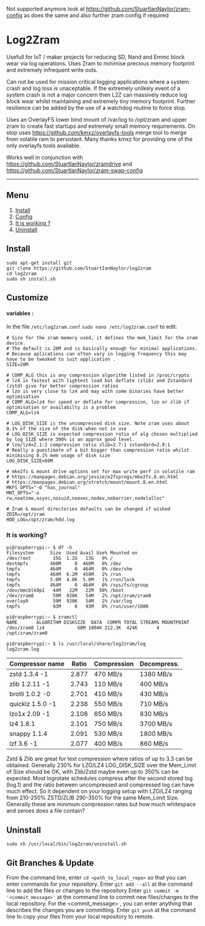 Not supported anymore look at https://github.com/StuartIanNaylor/zram-config as does the same and also further zram config if required

# Log2Zram

Usefull for IoT / maker projects for reducing SD, Nand and Emmc block wear via log operations.
Uses Zram to minimise precious memory footprint and extremely infrequent write outs.

Can not be used for mission critical logging applications where a system crash and log loss is unaceptable.
If the extremely unlikely event of a system crash is not a major concern then L2Z can massively reduce log block wear whilst maintaining and extremely tiny memory footprint. Further resilience can be added by the use of a watchdog routine to force stop.

Uses an OverlayFS lower bind mount of /var/log to /opt/zram and upper zram to create fast startups and extremely small memory requirements.
On stop uses https://github.com/kmxz/overlayfs-tools merge tool to merge from volatile ram to persistant.
Many thanks kmxz for providing one of the only overlayfs tools available. 

Works well in conjunction with https://github.com/StuartIanNaylor/zramdrive and https://github.com/StuartIanNaylor/zram-swap-config
_____
## Menu
1. [Install](#install)
2. [Config](#config)
3. [It is working ?](#it-is-working)
4. [Uninstall](#uninstall-)

## Install
    sudo apt-get install git
    git clone https://github.com/StuartIanNaylor/log2zram
    cd log2zram
    sudo sh install.sh
    

## Customize
#### variables :
In the file `/etc/log2zram.conf` `sudo nano /etc/log2zram.conf` to edit:
```
# Size for the zram memory used, it defines the mem_limit for the zram device.
# The default is 20M and is basically enough for minimal applications.
# Because aplications can often vary in logging frequency this may have to be tweaked to suit application .
SIZE=20M

# COMP_ALG this is any compression algorithm listed in /proc/crypto
# lz4 is fastest with lightest load but deflate (zlib) and Zstandard (zstd) give far better compression ratios
# lzo is very close to lz4 and may with some binaries have better optimisation
# COMP_ALG=lz4 for speed or deflate for compression, lzo or zlib if optimisation or availabilty is a problem
COMP_ALG=lz4

# LOG_DISK_SIZE is the uncompressed disk size. Note zram uses about 0.1% of the size of the disk when not in use
# LOG_DISK_SIZE is expected compression ratio of alg chosen multiplied by log SIZE where 300% is an approx good level.
# lzo/lz4=2.1:1 compression ratio zlib=2.7:1 zstandard=2.9:1
# Really a guestimate of a bit bigger than compression ratio whilst minimising 0.1% mem usage of disk size
LOG_DISK_SIZE=60M

# mke2fs & mount drive options set for max write perf in volatile ram
# https://manpages.debian.org/jessie/e2fsprogs/mke2fs.8.en.html
# https://manpages.debian.org/stretch/mount/mount.8.en.html
MKFS_OPTS="-O ^has_journal"
MNT_OPTS="-o rw,noatime,async,nosuid,noexec,nodev,nobarrier,nodelalloc"

# Zram & mount directories defaults can be changed if wished
ZDIR=/opt/zram
HDD_LOG=/opt/zram/hdd.log
```

### It is working?
```
pi@raspberrypi:~ $ df -h
Filesystem      Size  Used Avail Use% Mounted on
/dev/root        15G  1.2G   13G   9% /
devtmpfs        460M     0  460M   0% /dev
tmpfs           464M     0  464M   0% /dev/shm
tmpfs           464M  6.2M  458M   2% /run
tmpfs           5.0M  4.0K  5.0M   1% /run/lock
tmpfs           464M     0  464M   0% /sys/fs/cgroup
/dev/mmcblk0p1   44M   22M   22M  50% /boot
/dev/zram0       59M  920K   54M   2% /opt/zram/zram0
overlay0         59M  920K   54M   2% /var/log
tmpfs            93M     0   93M   0% /run/user/1000
```
```
pi@raspberrypi:~ $ zramctl
NAME       ALGORITHM DISKSIZE  DATA  COMPR TOTAL STREAMS MOUNTPOINT
/dev/zram0 lz4            60M 1004K 212.3K  424K       4 /opt/zram/zram0
```
```
pi@raspberrypi:~ $ ls /usr/local/share/log2zram/log
log2zram.log
```

| Compressor name	     | Ratio	| Compression | Decompress. |
|------------------------|----------|-------------|-------------|
|zstd 1.3.4 -1	         | 2.877	| 470 MB/s	  | 1380 MB/s   |
|zlib 1.2.11 -1	         | 2.743    | 110 MB/s    | 400 MB/s    |
|brotli 1.0.2 -0	     | 2.701	| 410 MB/s	  | 430 MB/s    |
|quicklz 1.5.0 -1	     | 2.238	| 550 MB/s	  | 710 MB/s    |
|lzo1x 2.09 -1	         | 2.108	| 650 MB/s	  | 830 MB/s    |
|lz4 1.8.1	             | 2.101    | 750 MB/s    | 3700 MB/s   |
|snappy 1.1.4	         | 2.091	| 530 MB/s	  | 1800 MB/s   |
|lzf 3.6 -1	             | 2.077	| 400 MB/s	  | 860 MB/s    |

Zstd & Zlib are great for text compression where ratios of up to 3.3 can be obtained. Generally 230% for LZO/LZ4 LOG_DISK_SIZE over the Mem_Limit of Size should be OK, with Zlib/Zstd maybe even up to 350% can be expected.
Most logrotate schedules compress after the second stored log (log.1) and the ratio between uncompressed and compressed log can have much effect. So it dependent on your logging setup with LZO/LZ4 ranging from 210-250% ZSTD/ZLIB 290-350% for the same Mem_Limit Size.
Generally these are minimum compression rates but how much whitespace and zeroes does a file contain? 

## Uninstall
```
sudo sh /usr/local/bin/log2zram/uninstall.sh
```

## Git Branches & Update
From the command line, enter `cd <path_to_local_repo>` so that you can enter commands for your repository.
Enter `git add --all` at the command line to add the files or changes to the repository
Enter `git commit -m '<commit_message>'` at the command line to commit new files/changes to the local repository. For the <commit_message> , you can enter anything that describes the changes you are committing.
Enter `git push`  at the command line to copy your files from your local repository to remote.
